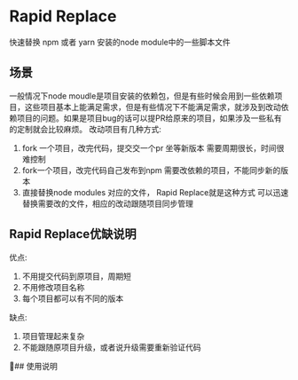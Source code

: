 # Rapid Replace
快速替换 npm 或者 yarn 安装的node module中的一些脚本文件

## 场景
一般情况下node moudle是项目安装的依赖包，但是有些时候会用到一些依赖项目，这些项目基本上能满足需求，但是有些情况下不能满足需求，就涉及到改动依赖项目的问题。如果是项目bug的话可以提PR给原来的项目，如果涉及一些私有的定制就会比较麻烦。
改动项目有几种方式:    
1. fork 一个项目，改完代码，提交交一个pr 坐等新版本
   需要周期很长，时间很难控制
2. fork一个项目，改完代码自己发布到npm
   需要改依赖的项目，不能同步新的版本
3. 直接替换node modules 对应的文件， Rapid Replace就是这种方式
   可以迅速替换需要改的文件，相应的改动跟随项目同步管理


## Rapid Replace优缺说明
优点:   
1. 不用提交代码到原项目，周期短
2. 不用修改项目名称
3. 每个项目都可以有不同的版本

缺点:
1. 项目管理起来复杂
2. 不能跟随原项目升级，或者说升级需要重新验证代码


## 使用说明


